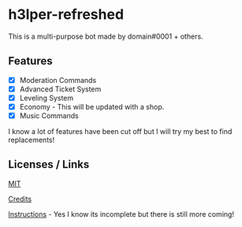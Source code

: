 # h3lper-refreshed

This is a multi-purpose bot made by domain#0001 + others.

## Features

- [x] Moderation Commands
- [x] Advanced Ticket System
- [x] Leveling System
- [x] Economy - This will be updated with a shop.
- [x] Music Commands

I know a lot of features have been cut off but I will try my best to find replacements!

## Licenses / Links

[MIT](https://choosealicense.com/licenses/mit/)

[Credits](https://github.com/Potatopy/h3lper-refreshed-v1/blob/master/CREDITS.md)

[Instructions](https://github.com/Potatopy/h3lper-refreshed-v1/blob/master/INSTRUCTIONS.md) - Yes I know its incomplete but there is still more coming!
